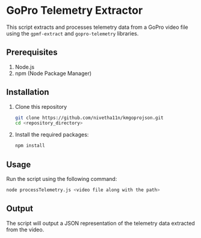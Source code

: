 # GoPro Telemetry Extractor

This script extracts and processes telemetry data from a GoPro video file using the `gpmf-extract` and `gopro-telemetry` libraries.

## Prerequisites

1. Node.js
2. npm (Node Package Manager)

## Installation

1. Clone this repository
   ```bash
   git clone https://github.com/nivetha11n/kmgoprojson.git
   cd <repository_directory>
   ```

2. Install the required packages:
   ```bash
   npm install
   ```

## Usage

Run the script using the following command:

```bash
node processTelemetry.js <video file along with the path>
```

## Output

The script will output a JSON representation of the telemetry data extracted from the video.




